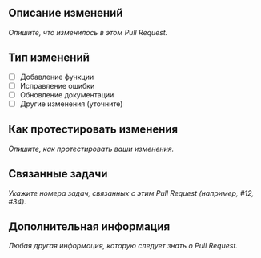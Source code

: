 ## Описание изменений
_Опишите, что изменилось в этом Pull Request._

## Тип изменений
- [ ] Добавление функции
- [ ] Исправление ошибки
- [ ] Обновление документации
- [ ] Другие изменения (уточните)

## Как протестировать изменения
_Опишите, как протестировать ваши изменения._

## Связанные задачи
_Укажите номера задач, связанных с этим Pull Request (например, #12, #34)._

## Дополнительная информация
_Любая другая информация, которую следует знать о Pull Request._
